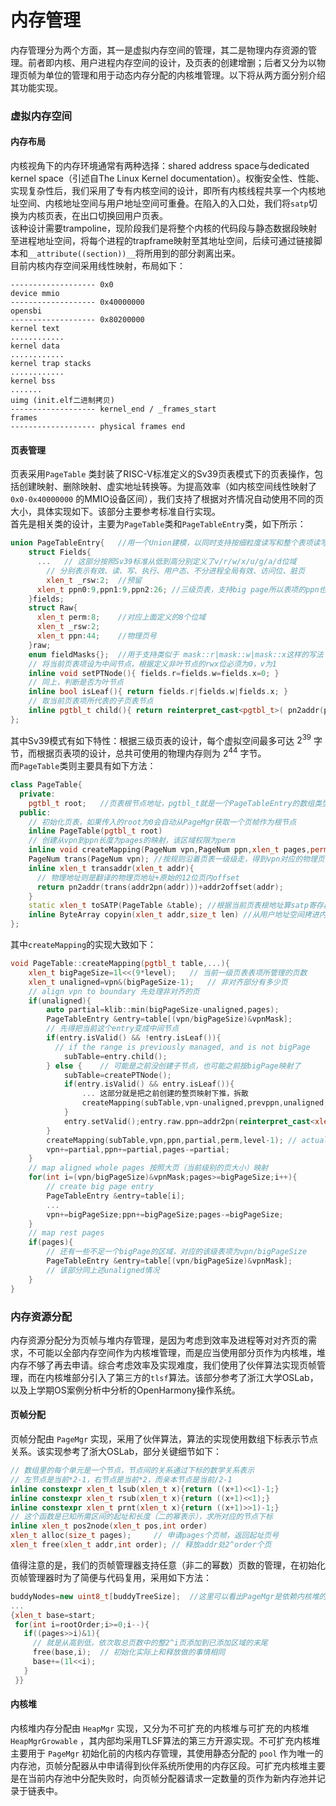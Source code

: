 # 内存管理
内存管理分为两个方面，其一是虚拟内存空间的管理，其二是物理内存资源的管理。前者即内核、用户进程内存空间的设计，及页表的创建增删；后者又分为以物理页帧为单位的管理和用于动态内存分配的内核堆管理。以下将从两方面分别介绍其功能实现。  
### 虚拟内存空间  
#### 内存布局  
内核视角下的内存环境通常有两种选择：shared address space与dedicated kernel space（引述自The Linux Kernel  documentation）。权衡安全性、性能、实现复杂性后，我们采用了专有内核空间的设计，即所有内核线程共享一个内核地址空间、内核地址空间与用户地址空间可重叠。在陷入的入口处，我们将`satp`切换为内核页表，在出口切换回用户页表。  
该种设计需要trampoline，现阶段我们是将整个内核的代码段与静态数据段映射至进程地址空间，将每个进程的trapframe映射至其地址空间，后续可通过链接脚本和`__attribute((section))__`将所用到的部分剥离出来。  
目前内核内存空间采用线性映射，布局如下：  
```
------------------- 0x0
device mmio
------------------- 0x40000000
opensbi
------------------- 0x80200000
kernel text
............ 
kernel data
............
kernel trap stacks
............
kernel bss
.......
uimg (init.elf二进制拷贝)
------------------- kernel_end / _frames_start
frames
------------------- physical frames end
```
#### 页表管理  
页表采用`PageTable` 类封装了RISC-V标准定义的Sv39页表模式下的页表操作，包括创建映射、删除映射、虚实地址转换等。为提高效率（如内核空间线性映射了 `0x0-0x40000000` 的MMIO设备区间），我们支持了根据对齐情况自动使用不同的页大小，具体实现如下。该部分主要参考标准自行实现。  
首先是相关类的设计，主要为`PageTable`类和`PageTableEntry`类，如下所示：  
``` c++
union PageTableEntry{	//用一个Union建模，以同时支持按细粒度读写和整个表项读写
    struct Fields{
      ...	// 这部分按照Sv39标准从低到高分别定义了v/r/w/x/u/g/a/d位域
        // 分别表示有效、读、写、执行、用户态、不分进程全局有效、访问位、脏页
        xlen_t _rsw:2;	//预留
      xlen_t ppn0:9,ppn1:9,ppn2:26;	//三级页表，支持big page所以表项的ppn也分三部分
    }fields;
    struct Raw{
      xlen_t perm:8;	//对应上面定义的8个位域
      xlen_t _rsw:2;
      xlen_t ppn:44;	//物理页号
    }raw;
    enum fieldMasks{};	//用于支持类似于 mask::r|mask::w|mask::x这样的写法
    // 将当前页表项设为中间节点，根据定义非叶节点的rwx位必须为0，v为1
    inline void setPTNode(){ fields.r=fields.w=fields.x=0; }
    // 同上，判断是否为叶节点
    inline bool isLeaf(){ return fields.r|fields.w|fields.x; }
    // 取当前页表项所代表的子页表节点
    inline pgtbl_t child(){ return reinterpret_cast<pgtbl_t>( pn2addr(ppn()) ); }
};
```
其中Sv39模式有如下特性：根据三级页表的设计，每个虚拟空间最多可达 $2^{39}$ 字节，而根据页表项的设计，总共可使用的物理内存则为 $2^{44}$ 字节。  
而`PageTable`类则主要具有如下方法：  
``` c++
class PageTable{
  private:
    pgtbl_t root;	//页表根节点地址，pgtbl_t就是一个PageTableEntry的数组类型
  public:
    // 初始化页表，如果传入的root为0会自动从PageMgr获取一个页帧作为根节点
    inline PageTable(pgtbl_t root)
    // 创建从vpn到ppn长度为pages的映射，该区域权限为perm
    inline void createMapping(PageNum vpn,PageNum ppn,xlen_t pages,perm_t perm)
    PageNum trans(PageNum vpn);	//按规则沿着页表一级级走，得到vpn对应的物理页号
    inline xlen_t transaddr(xlen_t addr){
      // 物理地址则是翻译的物理页地址+原始的12位页内offset
      return pn2addr(trans(addr2pn(addr)))+addr2offset(addr);
    }
    static xlen_t toSATP(PageTable &table);	//根据当前页表根地址算satp寄存器值
    inline ByteArray copyin(xlen_t addr,size_t len)	//从用户地址空间拷进内核
};
```
其中`createMapping`的实现大致如下：  
``` C++
void PageTable::createMapping(pgtbl_t table,...){
    xlen_t bigPageSize=1l<<(9*level);	// 当前一级页表表项所管理的页数
    xlen_t unaligned=vpn&(bigPageSize-1);	// 非对齐部分有多少页
    // align vpn to boundary 先处理非对齐的页
    if(unaligned){
        auto partial=klib::min(bigPageSize-unaligned,pages);
        PageTableEntry &entry=table[(vpn/bigPageSize)&vpnMask];
      	// 先得把当前这个entry变成中间节点
        if(entry.isValid() && !entry.isLeaf()){
          // if the range is previously managed, and is not bigPage
            subTable=entry.child();
        } else {	// 可能是之前没创建子节点，也可能之前按bigPage映射了
            subTable=createPTNode();
            if(entry.isValid() && entry.isLeaf()){
                ... 这部分就是把之前创建的整页映射下推，拆散
                createMapping(subTable,vpn-unaligned,prevppn,unaligned,prevPerm,level-1);
            }
            entry.setValid();entry.raw.ppn=addr2pn(reinterpret_cast<xlen_t>(subTable));
        }
        createMapping(subTable,vpn,ppn,partial,perm,level-1); // actual create mapping
        vpn+=partial,ppn+=partial,pages-=partial;
    }
    // map aligned whole pages 按照大页（当前级别的页大小）映射
    for(int i=(vpn/bigPageSize)&vpnMask;pages>=bigPageSize;i++){
        // create big page entry
        PageTableEntry &entry=table[i];
        ...
        vpn+=bigPageSize;ppn+=bigPageSize;pages-=bigPageSize;
    }
    // map rest pages
    if(pages){
      	// 还有一些不足一个bigPage的区域，对应的该级表项为vpn/bigPageSize
        PageTableEntry &entry=table[(vpn/bigPageSize)&vpnMask];
      	// 该部分同上述unaligned情况
    }
}
```
### 内存资源分配  
内存资源分配分为页帧与堆内存管理，是因为考虑到效率及进程等对对齐页的需求，不可能以全部内存空间作为内核堆管理，而是应当使用部分页作为内核堆，堆内存不够了再去申请。综合考虑效率及实现难度，我们使用了伙伴算法实现页帧管理，而在内核堆部分引入了第三方的`tlsf`算法。该部分参考了浙江大学OSLab，以及上学期OS案例分析中分析的OpenHarmony操作系统。  
#### 页帧分配  
页帧分配由 `PageMgr` 实现，采用了伙伴算法，算法的实现使用数组下标表示节点关系。该实现参考了浙大OSLab，部分关键细节如下：  
``` C++
// 数组里的每个单元是一个节点，节点间的关系通过下标的数学关系表示
// 左节点是当前*2-1，右节点是当前*2，而亲本节点是当前/2-1
inline constexpr xlen_t lsub(xlen_t x){return ((x+1)<<1)-1;}
inline constexpr xlen_t rsub(xlen_t x){return ((x+1)<<1);}
inline constexpr xlen_t prnt(xlen_t x){return ((x+1)>>1)-1;}
// 这个函数是已知所需区间的起址和长度（二的幂表示），求所对应的节点下标
inline xlen_t pos2node(xlen_t pos,int order)
xlen_t alloc(size_t pages);		// 申请pages个页帧，返回起址页号
xlen_t free(xlen_t addr,int order);	// 释放addr处2^order个页
```
值得注意的是，我们的页帧管理器支持任意（非二的幂数）页数的管理，在初始化页帧管理器时为了简便与代码复用，采用如下方法：  
``` c++
buddyNodes=new uint8_t[buddyTreeSize];	//这里可以看出PageMgr是依赖内核堆的
...
{xlen_t base=start;
 for(int i=rootOrder;i>=0;i--){
   if((pages>>i)&1){
     // 就是从高到低，依次取总页数中的整2^i页添加到已添加区域的末尾
     free(base,i);	// 初始化实际上和释放做的事情相同
     base+=(1l<<i);
   }
 }}
```
#### 内核堆  
内核堆内存分配由 `HeapMgr` 实现，又分为不可扩充的内核堆与可扩充的内核堆 `HeapMgrGrowable` ，其内部均采用TLSF算法的第三方开源实现。不可扩充内核堆主要用于 `PageMgr` 初始化前的内核内存管理，其使用静态分配的 `pool` 作为唯一的内存池，页帧分配器从中申请得到伙伴系统所使用的内存区段。可扩充内核堆主要是在当前内存池中分配失败时，向页帧分配器请求一定数量的页作为新内存池并记录于链表中。  